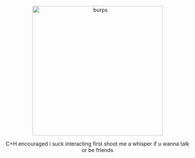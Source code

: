 <p align="center"> <img width="350" src="https://file.garden/ZeQWIBqOoVX2psSC/%E8%A3%8F%E9%82%A3%E5%9C%AD%E2%97%BE%EF%B8%8FKEI%20URANA%20(@KEI_URANA)%20on%20X.jpeg" alt="burps">

<p align="center"> C+H encouraged i suck interacting first shoot me a whisper if u wanna talk or be friends
